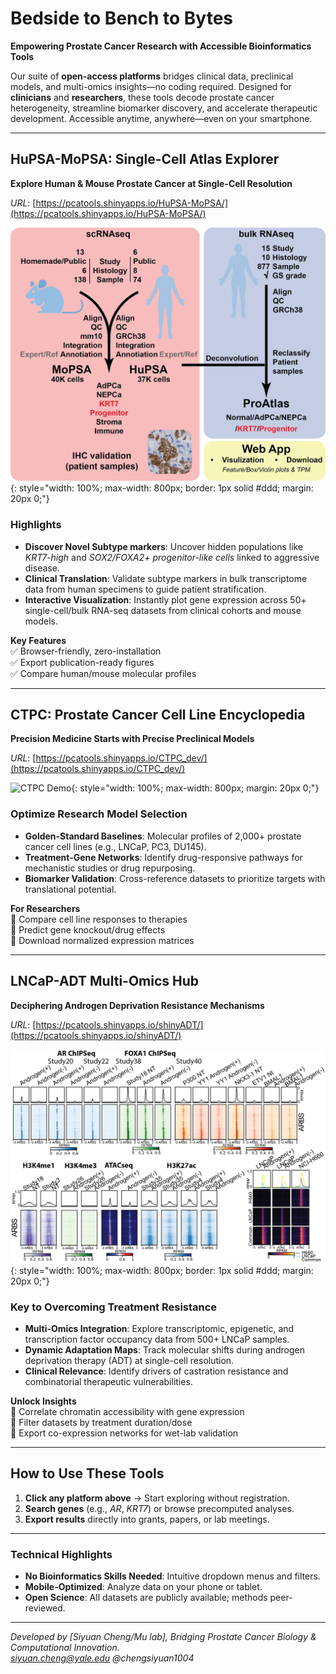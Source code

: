 
# **Bedside to Bench to Bytes**  
**Empowering Prostate Cancer Research with Accessible Bioinformatics Tools**  

Our suite of **open-access platforms** bridges clinical data, preclinical models, and multi-omics insights—no coding required. Designed for **clinicians** and **researchers**, these tools decode prostate cancer heterogeneity, streamline biomarker discovery, and accelerate therapeutic development. Accessible anytime, anywhere—even on your smartphone.  

---

## **HuPSA-MoPSA: Single-Cell Atlas Explorer**  
**Explore Human & Mouse Prostate Cancer at Single-Cell Resolution** 

*URL*: [https://pcatools.shinyapps.io/HuPSA-MoPSA/](https://pcatools.shinyapps.io/HuPSA-MoPSA/)  

![HuPSA-MoPSA Preview](assets/hupsa-screenshot.png){: style="width: 100%; max-width: 800px; border: 1px solid #ddd; margin: 20px 0;"}  

### **Highlights**  
- **Discover Novel Subtype markers**: Uncover hidden populations like *KRT7-high* and *SOX2/FOXA2+ progenitor-like cells* linked to aggressive disease.  
- **Clinical Translation**: Validate subtype markers in bulk transcriptome data from human specimens to guide patient stratification.  
- **Interactive Visualization**: Instantly plot gene expression across 50+ single-cell/bulk RNA-seq datasets from clinical cohorts and mouse models.  

**Key Features**  
✅ Browser-friendly, zero-installation  
✅ Export publication-ready figures  
✅ Compare human/mouse molecular profiles  

---

## **CTPC: Prostate Cancer Cell Line Encyclopedia**  
**Precision Medicine Starts with Precise Preclinical Models**  

*URL*: [https://pcatools.shinyapps.io/CTPC_dev/](https://pcatools.shinyapps.io/CTPC_dev/)  

![CTPC Demo](assets/ctpc-demo.gif){: style="width: 100%; max-width: 800px; margin: 20px 0;"}

### **Optimize Research Model Selection**  
- **Golden-Standard Baselines**: Molecular profiles of 2,000+ prostate cancer cell lines (e.g., LNCaP, PC3, DU145).  
- **Treatment-Gene Networks**: Identify drug-responsive pathways for mechanistic studies or drug repurposing.  
- **Biomarker Validation**: Cross-reference datasets to prioritize targets with translational potential.  

**For Researchers**  
🔬 Compare cell line responses to therapies  
🔬 Predict gene knockout/drug effects  
🔬 Download normalized expression matrices  

---

## **LNCaP-ADT Multi-Omics Hub**  
**Deciphering Androgen Deprivation Resistance Mechanisms**  

*URL*: [https://pcatools.shinyapps.io/shinyADT/](https://pcatools.shinyapps.io/shinyADT/) 

![LNCaP-ADT Preview](assets/shinyadt-screenshot.png){: style="width: 100%; max-width: 800px; border: 1px solid #ddd; margin: 20px 0;"}  

### **Key to Overcoming Treatment Resistance**  
- **Multi-Omics Integration**: Explore transcriptomic, epigenetic, and transcription factor occupancy data from 500+ LNCaP samples.  
- **Dynamic Adaptation Maps**: Track molecular shifts during androgen deprivation therapy (ADT) at single-cell resolution.  
- **Clinical Relevance**: Identify drivers of castration resistance and combinatorial therapeutic vulnerabilities.  

**Unlock Insights**  
🧬 Correlate chromatin accessibility with gene expression  
🧬 Filter datasets by treatment duration/dose  
🧬 Export co-expression networks for wet-lab validation  

---

## **How to Use These Tools**  
1. **Click any platform above** → Start exploring without registration.  
2. **Search genes** (e.g., *AR*, *KRT7*) or browse precomputed analyses.  
3. **Export results** directly into grants, papers, or lab meetings.  

---

### **Technical Highlights**  
- **No Bioinformatics Skills Needed**: Intuitive dropdown menus and filters.  
- **Mobile-Optimized**: Analyze data on your phone or tablet.  
- **Open Science**: All datasets are publicly available; methods peer-reviewed.  

---

*Developed by [Siyuan Cheng/Mu lab], Bridging Prostate Cancer Biology & Computational Innovation.*  
*siyuan.cheng@yale.edu*
*@chengsiyuan1004*
